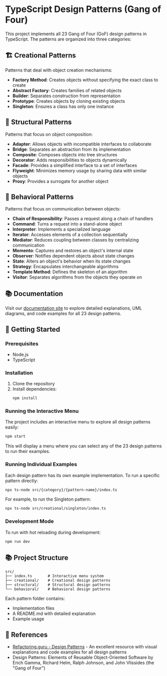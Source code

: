 # TypeScript Design Patterns (Gang of Four)

This project implements all 23 Gang of Four (GoF) design patterns in TypeScript. The patterns are organized into three categories:

## 🏗️ Creational Patterns

Patterns that deal with object creation mechanisms:

- **Factory Method**: Creates objects without specifying the exact class to create
- **Abstract Factory**: Creates families of related objects
- **Builder**: Separates construction from representation
- **Prototype**: Creates objects by cloning existing objects
- **Singleton**: Ensures a class has only one instance

## 🧱 Structural Patterns

Patterns that focus on object composition:

- **Adapter**: Allows objects with incompatible interfaces to collaborate
- **Bridge**: Separates an abstraction from its implementation
- **Composite**: Composes objects into tree structures
- **Decorator**: Adds responsibilities to objects dynamically
- **Facade**: Provides a simplified interface to a set of interfaces
- **Flyweight**: Minimizes memory usage by sharing data with similar objects
- **Proxy**: Provides a surrogate for another object

## 🔄 Behavioral Patterns

Patterns that focus on communication between objects:

- **Chain of Responsibility**: Passes a request along a chain of handlers
- **Command**: Turns a request into a stand-alone object
- **Interpreter**: Implements a specialized language
- **Iterator**: Accesses elements of a collection sequentially
- **Mediator**: Reduces coupling between classes by centralizing communication
- **Memento**: Captures and restores an object's internal state
- **Observer**: Notifies dependent objects about state changes
- **State**: Alters an object's behavior when its state changes
- **Strategy**: Encapsulates interchangeable algorithms
- **Template Method**: Defines the skeleton of an algorithm
- **Visitor**: Separates algorithms from the objects they operate on

## 📚 Documentation

Visit our [documentation site](https://nadunys.github.io/ts-gang-of-four/) to explore detailed explanations, UML diagrams, and code examples for all 23 design patterns.

## 🚀 Getting Started

### Prerequisites

- Node.js
- TypeScript

### Installation

1. Clone the repository
2. Install dependencies:
   ```bash
   npm install
   ```

### Running the Interactive Menu

The project includes an interactive menu to explore all design patterns easily:

```bash
npm start
```

This will display a menu where you can select any of the 23 design patterns to run their examples.

### Running Individual Examples

Each design pattern has its own example implementation. To run a specific pattern directly:

```bash
npx ts-node src/{category}/{pattern-name}/index.ts
```

For example, to run the Singleton pattern:

```bash
npx ts-node src/creational/singleton/index.ts
```

### Development Mode

To run with hot reloading during development:

```bash
npm run dev
```

## 📚 Project Structure

```
src/
├── index.ts       # Interactive menu system
├── creational/    # Creational design patterns
├── structural/    # Structural design patterns
└── behavioral/    # Behavioral design patterns
```

Each pattern folder contains:
- Implementation files
- A README.md with detailed explanation
- Example usage

## 📖 References

- [Refactoring.guru - Design Patterns](https://refactoring.guru/design-patterns) - An excellent resource with visual explanations and code examples for all design patterns
- Design Patterns: Elements of Reusable Object-Oriented Software by Erich Gamma, Richard Helm, Ralph Johnson, and John Vlissides (the "Gang of Four")